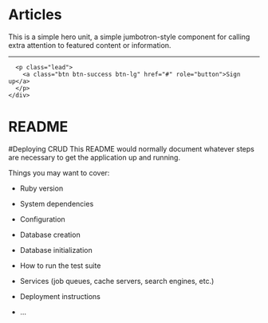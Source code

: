 <!--checking image display bootstrap section 6-->
  <div class="container" id="home-container">
    <div class="jumbotron text-center text-white text-bold">
      <h1 class="display-4">Articles</h1>
      <p class="lead">This is a simple hero unit, a simple jumbotron-style component for calling extra attention to featured content or information.</p>
      <hr class="my-4">

      <p class="lead">
        <a class="btn btn-success btn-lg" href="#" role="button">Sign up</a>
      </p>
    </div>
  </div>






# README
#Deploying CRUD
This README would normally document whatever steps are necessary to get the
application up and running.

Things you may want to cover:

* Ruby version

* System dependencies

* Configuration

* Database creation

* Database initialization

* How to run the test suite

* Services (job queues, cache servers, search engines, etc.)

* Deployment instructions

* ...

